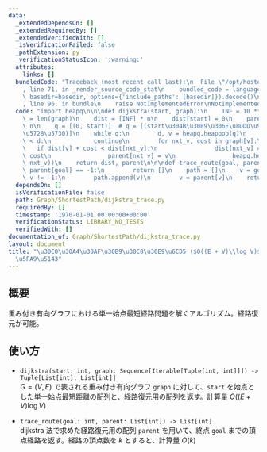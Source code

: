 ```yaml
---
data:
  _extendedDependsOn: []
  _extendedRequiredBy: []
  _extendedVerifiedWith: []
  _isVerificationFailed: false
  _pathExtension: py
  _verificationStatusIcon: ':warning:'
  attributes:
    links: []
  bundledCode: "Traceback (most recent call last):\n  File \"/opt/hostedtoolcache/Python/3.9.6/x64/lib/python3.9/site-packages/onlinejudge_verify/documentation/build.py\"\
    , line 71, in _render_source_code_stat\n    bundled_code = language.bundle(stat.path,\
    \ basedir=basedir, options={'include_paths': [basedir]}).decode()\n  File \"/opt/hostedtoolcache/Python/3.9.6/x64/lib/python3.9/site-packages/onlinejudge_verify/languages/python.py\"\
    , line 96, in bundle\n    raise NotImplementedError\nNotImplementedError\n"
  code: "import heapq\n\n\ndef dijkstra(start, graph):\n    INF = 10 ** 18\n    n\
    \ = len(graph)\n    dist = [INF] * n\n    dist[start] = 0\n    parent = [-1] *\
    \ n\n    q = [(0, start)]  # q = [(start\u304B\u3089\u306E\u8DDD\u96E2, \u73FE\
    \u5728\u5730)]\n    while q:\n        d, v = heapq.heappop(q)\n        if dist[v]\
    \ < d:\n            continue\n        for nxt_v, cost in graph[v]:\n         \
    \   if dist[v] + cost < dist[nxt_v]:\n                dist[nxt_v] = dist[v] +\
    \ cost\n                parent[nxt_v] = v\n                heapq.heappush(q, (dist[nxt_v],\
    \ nxt_v))\n    return dist, parent\n\n\ndef trace_route(goal, parent):\n    if\
    \ parent[goal] == -1:\n        return []\n    path = []\n    v = goal\n    while\
    \ v != -1:\n        path.append(v)\n        v = parent[v]\n    return path[::-1]\n"
  dependsOn: []
  isVerificationFile: false
  path: Graph/ShortestPath/dijkstra_trace.py
  requiredBy: []
  timestamp: '1970-01-01 00:00:00+00:00'
  verificationStatus: LIBRARY_NO_TESTS
  verifiedWith: []
documentation_of: Graph/ShortestPath/dijkstra_trace.py
layout: document
title: "\u30C0\u30A4\u30AF\u30B9\u30C8\u30E9\u6CD5 ($O((E + V)\\log V)$) + \u7D4C\u8DEF\
  \u5FA9\u5143"
---
```


## 概要
重み付き有向グラフにおける単一始点最短経路問題を解くアルゴリズム。経路復元が可能。

## 使い方
- `dijkstra(start: int, graph: Sequence[Iterable[Tuple[int, int]]]) -> Tuple[List[int], List[int]]`  
$G = (V, E)$ で表される重み付き有向グラフ `graph` に対して、`start` を始点とした単一始点最短距離の配列と、経路復元用の配列を返す。計算量 $O((E + V)\log V)$

- `trace_route(goal: int, parent: List[int]) -> List[int]`  
dijkstra 法で求めた経路復元用の配列 `parent` を用いて、終点 `goal` までの頂点経路を返す。経路の頂点数を $k$ とすると、計算量 $O(k)$